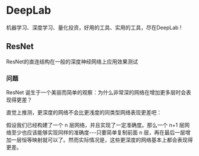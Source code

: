 DeepLab
=====
机器学习、深度学习、量化投资，好用的工具、实用的工具，尽在DeepLab ! 

ResNet
---------
ResNet的直连结构在一般的深度神经网络上应用效果测试

### 问题
ResNet 诞生于一个美丽而简单的观察：为什么非常深的网络在增加更多层时会表现得更差？

直觉上推测，更深度的网络不会比更浅度的同类型网络表现更差吧：

假设我们已经构建了一个 n 层网络，并且实现了一定准确度。那么一个 n+1 层网络至少也应该能够实现同样的准确度---只要简单复制前面 n 层，再在最后一层增加一层恒等映射就可以了。然而实际情况是，这些更深度的网络基本上都会表现得更差。
